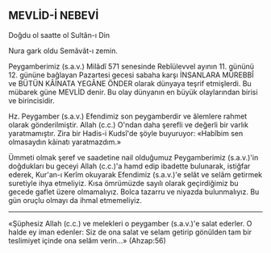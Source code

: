 ## MEVLİD-İ NEBEVİ

Doğdu ol saatte ol Sultân-ı Din

Nura gark oldu Semâvât-ı zemin.

Peygamberimiz (s.a.v.) Milâdî 571 senesinde Rebîülevvel ayının 11. gününü 12. gününe bağlayan Pazartesi gecesi sabaha karşı İNSANLARA MÜREBBÎ ve BÜTÜN KÂİNATA YEGÂNE ÖN­DER olarak dünyaya teşrif etmişlerdi. Bu müba­rek güne MEVLİD denir. Bu olay dünyanın en büyük olaylarından birisi ve birincisidir.

Hz. Peygamber (s.a.v.) Efendimiz son pey­gamberdir ve âlemlere rahmet olarak gönderilmiştir. Allah (c.c.) O'ndan daha şerefli ve de­ğerli bir varlık yaratmamıştır. Zira bir Hadis-i Kudsî'de şöyle buyuruyor: «Habîbim sen olmasaydın kâinatı yaratmazdım.»

Ümmeti olmak şeref ve saadetine nail oldu­ğumuz Peygamberimiz (s.a.v.)'in doğdukları bu geceyi Allah (c.c.)'a hamd edip ibadette buluna­rak, istiğfar ederek, Kur'an-ı Kerîm okuyarak Efendimiz (s.a.v.)'e selât ve selâm getirmek suretiyle ihya etmeliyiz. Kısa ömrümüzde sayılı olarak geçirdiğimiz bu gecede gaflet üzere olmamalıyız. Bolca tazarru ve niyazda bulunmalıyız. Bu gün oruçlu olmayı da ihmal etmemeliyiz.

***

«Şüphesiz Allah (c.c.) ve melekleri o peygamber (s.a.v.)'e salat ederler. O halde ey iman edenler: Siz de ona salat ve selam getirip gönülden tam bir teslimiyet içinde ona selâm verin...» (Ahzap:56)
